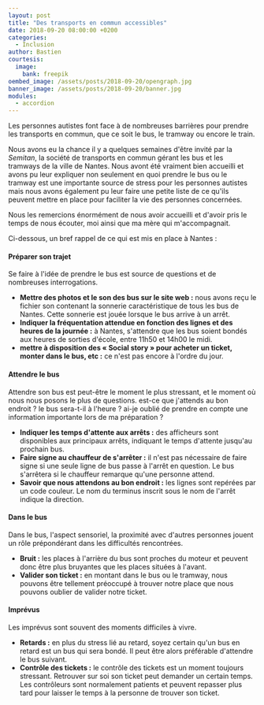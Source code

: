 ```yaml
---
layout: post
title: "Des transports en commun accessibles"
date: 2018-09-20 08:00:00 +0200
categories:
  - Inclusion
author: Bastien
courtesis:
  image:
    bank: freepik
oembed_image: /assets/posts/2018-09-20/opengraph.jpg
banner_image: /assets/posts/2018-09-20/banner.jpg
modules:
  - accordion
---
```


Les personnes autistes font face à de nombreuses 
barrières pour prendre les transports en commun, que ce soit le bus, le tramway ou 
encore le train.

Nous avons eu la chance il y a quelques semaines d'être invité par la <i>Semitan</i>, 
la société de transports en commun gérant les bus et les tramways de la ville de Nantes.
Nous avont été vraiment bien accueilli et avons pu leur expliquer non seulement en quoi 
prendre le bus ou le tramway est une importante source de stress pour les 
personnes autistes mais nous avons également pu leur faire une petite liste
de ce qu'ils peuvent mettre en place pour faciliter la vie des personnes concernées.

Nous les remercions énormément de nous avoir accueilli et d'avoir pris le temps de 
nous écouter, moi ainsi que ma mère qui m'accompagnait.

Ci-dessous, un bref rappel de ce qui est mis en place à Nantes&nbsp;:

<amp-accordion animate expand-single-section disable-session-states>
 <section expanded>
  <h4 class="n"><span></span>Préparer son trajet</h4>
  <div>
   <p>Se faire à l'idée de prendre le bus est source de questions et de nombreuses 
interrogations.</p>

<ul>
 <li><strong>Mettre des photos et le son des bus sur le site web&nbsp;:</strong> nous 
avons reçu le fichier son contenant la sonnerie caractéristique de tous les bus de Nantes. Cette sonnerie 
est jouée lorsque le bus arrive à un arrêt.</li>
 <li><strong>Indiquer la fréquentation attendue en fonction des lignes 
et des heures de la journée&nbsp;:</strong> à Nantes, s'attendre que les bus soient 
bondés aux heures de sorties d'école, entre 11h50 et 14h00 le midi.</li>
 <li><strong> 
mettre à disposition des «&nbsp;Social story&nbsp;» pour acheter un ticket, monter dans le bus, 
etc&nbsp;:</strong> ce n'est pas encore à l'ordre du jour.</li>
</ul>
  </div>
 </section>
 <section>
  <h4 class="n"><span></span>Attendre le bus</h4>
  <div>
<p>Attendre son bus est peut-être le moment le plus stressant, et le moment où nous 
nous posons le plus de questions. est-ce que j'attends au 
bon endroit&nbsp;? le bus sera-t-il à l'heure&nbsp;? ai-je oublié de prendre en compte 
une information importante lors de ma préparation&nbsp;?</p>

<ul>
 <li><strong>Indiquer les temps d'attente aux arrêts&nbsp;:</strong> des afficheurs 
sont disponibles aux principaux arrêts, indiquant le temps d'attente jusqu'au prochain bus.</li>
 <li><strong>Faire signe au chauffeur de s'arrêter&nbsp;:</strong> il n'est pas 
nécessaire de faire signe si une seule ligne de bus passe à l'arrêt en question. Le bus 
s'arrêtera si le chauffeur remarque qu'une personne attend.</li>
 <li><strong>Savoir que nous attendons au bon endroit&nbsp;:</strong> les lignes sont 
repérées par un code couleur. Le nom du terminus inscrit sous le nom de l'arrêt 
indique la direction.</li>
</ul>
  </div>
 </section>
 <section>
  <h4 class="n"><span></span>Dans le bus</h4>
  <div>
<p>Dans le bus, l'aspect sensoriel, la proximité avec d'autres personnes jouent un rôle 
prépondérant dans les difficultés rencontrées. </p>

<ul>
<!--
 <li>Odeur/Foule&nbsp;: les places. </li>
-->
 <li><strong>Bruit&nbsp;:</strong> les places à l'arrière du bus sont proches du moteur 
et peuvent donc être plus bruyantes que les places situées à l'avant.</li>
 <li><strong>Valider son ticket&nbsp;:</strong> en montant dans le bus ou le tramway, 
nous pouvons être tellement préoccupé à trouver notre place que nous pouvons oublier de valider notre 
ticket.</li>
</ul>

  </div>
 </section>
 <section>
  <h4 class="n"><span></span>Imprévus</h4>
  <div>
<p>Les imprévus sont souvent des moments difficiles à vivre.</p>
<ul>
 <li><strong>Retards&nbsp;:</strong> en plus du stress lié au retard, soyez certain 
qu'un bus en retard est un bus qui sera bondé. Il peut être alors préférable d'attendre le bus 
suivant.</li>
 <li><strong>Contrôle des tickets&nbsp;:</strong> le contrôle des tickets est un moment 
toujours stressant. Retrouver sur soi son ticket peut demander un certain temps. Les 
contrôleurs sont normalement patients et peuvent repasser plus tard pour laisser 
le temps à la personne de trouver son ticket.</li>
</ul>
  </div>
 </section>
</amp-accordion>

